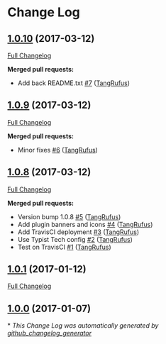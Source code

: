 # Change Log

## [1.0.10](https://github.com/TypistTech/remove-medium-cross-links/tree/1.0.10) (2017-03-12)
[Full Changelog](https://github.com/TypistTech/remove-medium-cross-links/compare/1.0.9...1.0.10)

**Merged pull requests:**

- Add back README.txt [\#7](https://github.com/TypistTech/remove-medium-cross-links/pull/7) ([TangRufus](https://github.com/TangRufus))

## [1.0.9](https://github.com/TypistTech/remove-medium-cross-links/tree/1.0.9) (2017-03-12)
[Full Changelog](https://github.com/TypistTech/remove-medium-cross-links/compare/1.0.8...1.0.9)

**Merged pull requests:**

- Minor fixes [\#6](https://github.com/TypistTech/remove-medium-cross-links/pull/6) ([TangRufus](https://github.com/TangRufus))

## [1.0.8](https://github.com/TypistTech/remove-medium-cross-links/tree/1.0.8) (2017-03-12)
[Full Changelog](https://github.com/TypistTech/remove-medium-cross-links/compare/1.0.1...1.0.8)

**Merged pull requests:**

- Version bump 1.0.8 [\#5](https://github.com/TypistTech/remove-medium-cross-links/pull/5) ([TangRufus](https://github.com/TangRufus))
- Add plugin banners and icons [\#4](https://github.com/TypistTech/remove-medium-cross-links/pull/4) ([TangRufus](https://github.com/TangRufus))
- Add TravisCI deployment [\#3](https://github.com/TypistTech/remove-medium-cross-links/pull/3) ([TangRufus](https://github.com/TangRufus))
- Use Typist Tech config [\#2](https://github.com/TypistTech/remove-medium-cross-links/pull/2) ([TangRufus](https://github.com/TangRufus))
- Test on TravisCI [\#1](https://github.com/TypistTech/remove-medium-cross-links/pull/1) ([TangRufus](https://github.com/TangRufus))

## [1.0.1](https://github.com/TypistTech/remove-medium-cross-links/tree/1.0.1) (2017-01-12)
[Full Changelog](https://github.com/TypistTech/remove-medium-cross-links/compare/1.0.0...1.0.1)

## [1.0.0](https://github.com/TypistTech/remove-medium-cross-links/tree/1.0.0) (2017-01-07)


\* *This Change Log was automatically generated by [github_changelog_generator](https://github.com/skywinder/Github-Changelog-Generator)*